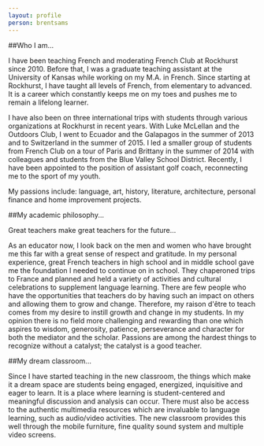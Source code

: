 ```yaml
---
layout: profile
person: brentsams
---
```

##Who I am...

I have been teaching French and moderating French Club at Rockhurst since 2010. Before that, I was a graduate teaching assistant at the University of Kansas while working on my M.A. in French. Since starting at Rockhurst, I have taught all levels of French, from elementary to advanced. It is a career which constantly keeps me on my toes and pushes me to remain a lifelong learner. 

I have also been on three international trips with students through various organizations at Rockhurst in recent years. With Luke McLellan and the Outdoors Club, I went to Ecuador and the Galapagos in the summer of 2013 and to Switzerland in the summer of 2015. I led a smaller group of students from French Club on a tour of Paris and Brittany in the summer of 2014 with colleagues and students from the Blue Valley School District. Recently, I have been appointed to the position of assistant golf coach, reconnecting me to the sport of my youth. 

My passions include: language, art, history, literature, architecture, personal finance and home improvement projects.

##My academic philosophy...

Great teachers make great teachers for the future…

As an educator now, I look back on the men and women who have brought me this far with a great sense of respect and gratitude. In my personal experience, great French teachers in high school and in middle school gave me the foundation I needed to continue on in school. They chaperoned trips to France and planned and held a variety of activities and cultural celebrations to supplement language learning.  There are few people who have the opportunities that teachers do by having such an impact on others and allowing them to grow and change.  Therefore, my raison d'être to teach comes from my desire to instill growth and change in my students. In my opinion there is no field more challenging and rewarding than one which aspires to wisdom, generosity, patience, perseverance and character for both the mediator and the scholar. Passions are among the hardest things to recognize without a catalyst; the catalyst is a good teacher.

##My dream classroom...

Since I have started teaching in the new classroom, the things which make it a dream space are students being engaged, energized, inquisitive and eager to learn. It is a place where learning is student-centered and meaningful discussion and analysis can occur. There must also be access to the authentic multimedia resources which are invaluable to language learning, such as audio/video activities. The new classroom provides this well through the mobile furniture, fine quality sound system and multiple video screens.
